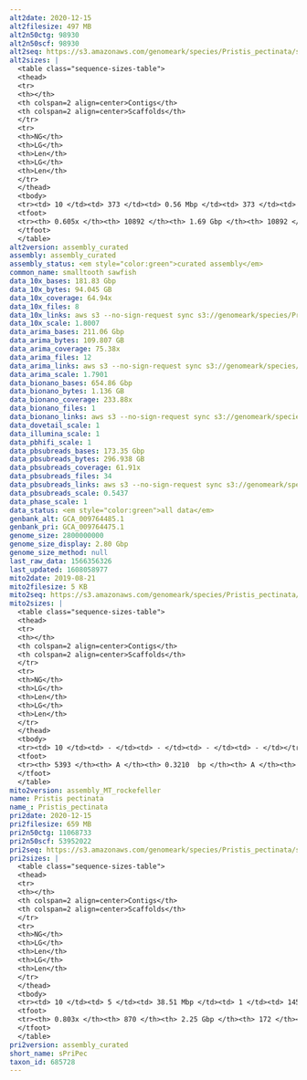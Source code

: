 ```yaml
---
alt2date: 2020-12-15
alt2filesize: 497 MB
alt2n50ctg: 98930
alt2n50scf: 98930
alt2seq: https://s3.amazonaws.com/genomeark/species/Pristis_pectinata/sPriPec2/assembly_curated/sPriPec2.alt.cur.20201215.fasta.gz
alt2sizes: |
  <table class="sequence-sizes-table">
  <thead>
  <tr>
  <th></th>
  <th colspan=2 align=center>Contigs</th>
  <th colspan=2 align=center>Scaffolds</th>
  </tr>
  <tr>
  <th>NG</th>
  <th>LG</th>
  <th>Len</th>
  <th>LG</th>
  <th>Len</th>
  </tr>
  </thead>
  <tbody>
  <tr><td> 10 </td><td> 373 </td><td> 0.56 Mbp </td><td> 373 </td><td> 0.56 Mbp </td></tr>  <tr><td> 20 </td><td> 992 </td><td> 0.38 Mbp </td><td> 992 </td><td> 0.38 Mbp </td></tr>  <tr><td> 30 </td><td> 1885 </td><td> 0.26 Mbp </td><td> 1885 </td><td> 0.26 Mbp </td></tr>  <tr><td> 40 </td><td> 3186 </td><td> 0.18 Mbp </td><td> 3186 </td><td> 0.18 Mbp </td></tr>  <tr style="background-color:#cccccc;"><td> 50 </td><td> 5297 </td><td> 98.93 Kbp </td><td> 5297 </td><td> 98.93 Kbp </td></tr>  <tr><td> 60 </td><td> 10191 </td><td> 27.57 Kbp </td><td> 10191 </td><td> 27.57 Kbp </td></tr>  <tr><td> 70 </td><td> - </td><td> - </td><td> - </td><td> - </td></tr>  <tr><td> 80 </td><td> - </td><td> - </td><td> - </td><td> - </td></tr>  <tr><td> 90 </td><td> - </td><td> - </td><td> - </td><td> - </td></tr>  <tr><td> 100 </td><td> - </td><td> - </td><td> - </td><td> - </td></tr>  </tbody>
  <tfoot>
  <tr><th> 0.605x </th><th> 10892 </th><th> 1.69 Gbp </th><th> 10892 </th><th> 1.69 Gbp </th></tr>
  </tfoot>
  </table>
alt2version: assembly_curated
assembly: assembly_curated
assembly_status: <em style="color:green">curated assembly</em>
common_name: smalltooth sawfish
data_10x_bases: 181.83 Gbp
data_10x_bytes: 94.045 GB
data_10x_coverage: 64.94x
data_10x_files: 8
data_10x_links: aws s3 --no-sign-request sync s3://genomeark/species/Pristis_pectinata/sPriPec2/genomic_data/10x/ .<br>
data_10x_scale: 1.8007
data_arima_bases: 211.06 Gbp
data_arima_bytes: 109.807 GB
data_arima_coverage: 75.38x
data_arima_files: 12
data_arima_links: aws s3 --no-sign-request sync s3://genomeark/species/Pristis_pectinata/sPriPec2/genomic_data/arima/ .<br>
data_arima_scale: 1.7901
data_bionano_bases: 654.86 Gbp
data_bionano_bytes: 1.136 GB
data_bionano_coverage: 233.88x
data_bionano_files: 1
data_bionano_links: aws s3 --no-sign-request sync s3://genomeark/species/Pristis_pectinata/sPriPec2/genomic_data/bionano/ .<br>
data_dovetail_scale: 1
data_illumina_scale: 1
data_pbhifi_scale: 1
data_pbsubreads_bases: 173.35 Gbp
data_pbsubreads_bytes: 296.938 GB
data_pbsubreads_coverage: 61.91x
data_pbsubreads_files: 34
data_pbsubreads_links: aws s3 --no-sign-request sync s3://genomeark/species/Pristis_pectinata/sPriPec2/genomic_data/pacbio/ . --exclude "*ccs.bam*"<br>
data_pbsubreads_scale: 0.5437
data_phase_scale: 1
data_status: <em style="color:green">all data</em>
genbank_alt: GCA_009764485.1
genbank_pri: GCA_009764475.1
genome_size: 2800000000
genome_size_display: 2.80 Gbp
genome_size_method: null
last_raw_data: 1566356326
last_updated: 1608058977
mito2date: 2019-08-21
mito2filesize: 5 KB
mito2seq: https://s3.amazonaws.com/genomeark/species/Pristis_pectinata/sPriPec2/assembly_MT_rockefeller/sPriPec2.MT.20190821.fasta.gz
mito2sizes: |
  <table class="sequence-sizes-table">
  <thead>
  <tr>
  <th></th>
  <th colspan=2 align=center>Contigs</th>
  <th colspan=2 align=center>Scaffolds</th>
  </tr>
  <tr>
  <th>NG</th>
  <th>LG</th>
  <th>Len</th>
  <th>LG</th>
  <th>Len</th>
  </tr>
  </thead>
  <tbody>
  <tr><td> 10 </td><td> - </td><td> - </td><td> - </td><td> - </td></tr>  <tr><td> 20 </td><td> - </td><td> - </td><td> - </td><td> - </td></tr>  <tr><td> 30 </td><td> - </td><td> - </td><td> - </td><td> - </td></tr>  <tr><td> 40 </td><td> - </td><td> - </td><td> - </td><td> - </td></tr>  <tr style="background-color:#cccccc;"><td> 50 </td><td> - </td><td style="background-color:#ff8888;"> - </td><td> - </td><td style="background-color:#ff8888;"> - </td></tr>  <tr><td> 60 </td><td> - </td><td> - </td><td> - </td><td> - </td></tr>  <tr><td> 70 </td><td> - </td><td> - </td><td> - </td><td> - </td></tr>  <tr><td> 80 </td><td> - </td><td> - </td><td> - </td><td> - </td></tr>  <tr><td> 90 </td><td> - </td><td> - </td><td> - </td><td> - </td></tr>  <tr><td> 100 </td><td> - </td><td> - </td><td> - </td><td> - </td></tr>  </tbody>
  <tfoot>
  <tr><th> 5393 </th><th> A </th><th> 0.3210  bp </th><th> A </th><th> 0.3210  bp </th></tr>
  </tfoot>
  </table>
mito2version: assembly_MT_rockefeller
name: Pristis pectinata
name_: Pristis_pectinata
pri2date: 2020-12-15
pri2filesize: 659 MB
pri2n50ctg: 11068733
pri2n50scf: 53952022
pri2seq: https://s3.amazonaws.com/genomeark/species/Pristis_pectinata/sPriPec2/assembly_curated/sPriPec2.pri.cur.20201215.fasta.gz
pri2sizes: |
  <table class="sequence-sizes-table">
  <thead>
  <tr>
  <th></th>
  <th colspan=2 align=center>Contigs</th>
  <th colspan=2 align=center>Scaffolds</th>
  </tr>
  <tr>
  <th>NG</th>
  <th>LG</th>
  <th>Len</th>
  <th>LG</th>
  <th>Len</th>
  </tr>
  </thead>
  <tbody>
  <tr><td> 10 </td><td> 5 </td><td> 38.51 Mbp </td><td> 1 </td><td> 145.56 Mbp </td></tr>  <tr><td> 20 </td><td> 13 </td><td> 32.68 Mbp </td><td> 3 </td><td> 120.47 Mbp </td></tr>  <tr><td> 30 </td><td> 23 </td><td> 22.28 Mbp </td><td> 6 </td><td> 104.35 Mbp </td></tr>  <tr><td> 40 </td><td> 38 </td><td> 17.01 Mbp </td><td> 9 </td><td> 101.70 Mbp </td></tr>  <tr style="background-color:#cccccc;"><td> 50 </td><td> 58 </td><td style="background-color:#88ff88;"> 11.07 Mbp </td><td> 12 </td><td style="background-color:#88ff88;"> 53.95 Mbp </td></tr>  <tr><td> 60 </td><td> 87 </td><td> 8.14 Mbp </td><td> 18 </td><td> 44.17 Mbp </td></tr>  <tr><td> 70 </td><td> 143 </td><td> 3.00 Mbp </td><td> 26 </td><td> 31.93 Mbp </td></tr>  <tr><td> 80 </td><td> 640 </td><td> 68.70 Kbp </td><td> 40 </td><td> 5.27 Mbp </td></tr>  <tr><td> 90 </td><td> - </td><td> - </td><td> - </td><td> - </td></tr>  <tr><td> 100 </td><td> - </td><td> - </td><td> - </td><td> - </td></tr>  </tbody>
  <tfoot>
  <tr><th> 0.803x </th><th> 870 </th><th> 2.25 Gbp </th><th> 172 </th><th> 2.27 Gbp </th></tr>
  </tfoot>
  </table>
pri2version: assembly_curated
short_name: sPriPec
taxon_id: 685728
---
```

